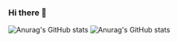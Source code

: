 ### Hi there 👋

![Anurag's GitHub stats](https://github-readme-stats.vercel.app/api?username=anuraghazra&theme=tokyonight&show_icons=true)
![Anurag's GitHub stats](https://github-readme-stats.vercel.app/api?username=jaehyun230&theme=dark&show_icons=true&theme=tokyonight)


<!--
**jaehyun230/jaehyun230** is a ✨ _special_ ✨ repository because its `README.md` (this file) appears on your GitHub profile.

Here are some ideas to get you started:

- 🔭 I’m currently working on ...
- 🌱 I’m currently learning ...
- 👯 I’m looking to collaborate on ...
- 🤔 I’m looking for help with ...
- 💬 Ask me about ...
- 📫 How to reach me: ...
- 😄 Pronouns: ...
- ⚡ Fun fact: ...
-->
